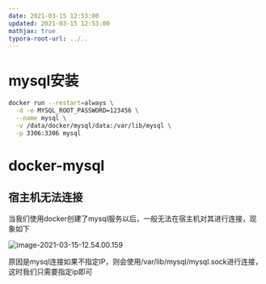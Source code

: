 ```yaml
---
date: 2021-03-15 12:53:00
updated: 2021-03-15 12:53:00
mathjax: true
typora-root-url: ../..
---
```






# mysql安装

```sh
docker run --restart=always \
  -d -e MYSQL_ROOT_PASSWORD=123456 \
  --name mysql \
  -v /data/docker/mysql/data:/var/lib/mysql \
  -p 3306:3306 mysql
```



# docker-mysql

## 宿主机无法连接

当我们使用docker创建了mysql服务以后，一般无法在宿主机对其进行连接，现象如下

![image-2021-03-15-12.54.00.159](/images/image-2021-03-15-12.54.00.159.png)

原因是mysql连接如果不指定IP，则会使用/var/lib/mysql/mysql.sock进行连接，这时我们只需要指定ip即可





